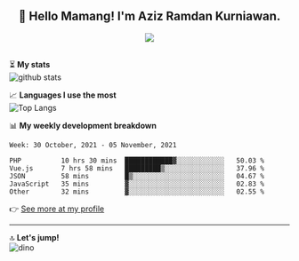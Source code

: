 <h2 align="center">👋 Hello Mamang! I'm Aziz Ramdan Kurniawan.</h2>  
<p align="center">
  <img src="https://komarev.com/ghpvc/?username=azizramdan"> <br><br>
</p>
    
⏳ **My stats**  
![github stats](https://github-readme-stats.vercel.app/api?username=azizramdan&show_icons=true&count_private=true&title_color=000&hide_border=true&hide_title=true)  

📈 **Languages I use the most**  
![Top Langs](https://github-readme-stats.vercel.app/api/top-langs/?username=azizramdan&layout=compact&langs_count=6&hide=tsql&hide_border=true&hide_title=true&exclude_repo=Futsal-Go,Futsal-Go-Admin,Sistem-Informasi-Sensus-Harian-Rawat-Inap)  

📊 **My weekly development breakdown**
<!--START_SECTION:waka-->
```text
Week: 30 October, 2021 - 05 November, 2021

PHP          10 hrs 30 mins  ████████████▓░░░░░░░░░░░░   50.03 % 
Vue.js       7 hrs 58 mins   █████████▒░░░░░░░░░░░░░░░   37.96 % 
JSON         58 mins         █▒░░░░░░░░░░░░░░░░░░░░░░░   04.67 % 
JavaScript   35 mins         ▓░░░░░░░░░░░░░░░░░░░░░░░░   02.83 % 
Other        32 mins         ▓░░░░░░░░░░░░░░░░░░░░░░░░   02.55 % 
```
<!--END_SECTION:waka-->
👉 [See more at my profile](https://wakatime.com/@azizramdan)
***
🔝 **Let's jump!**  
![dino](https://raw.githubusercontent.com/azizramdan/azizramdan/master/dino.gif)  

